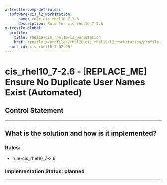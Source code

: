 ```yaml
---
x-trestle-comp-def-rules:
  software-cis_l2_workstation:
    - name: rule-cis_rhel10_7-2.6
      description: Rule for cis_rhel10_7-2.6
x-trestle-global:
  profile:
    title: rhel10-cis_rhel10-l2_workstation
    href: trestle://profiles/rhel10-cis_rhel10-l2_workstation/profile.json
  sort-id: cis_rhel10_7-02.06
---
```


# cis_rhel10_7-2.6 - \[REPLACE_ME\] Ensure No Duplicate User Names Exist (Automated)

## Control Statement

______________________________________________________________________

## What is the solution and how is it implemented?

<!-- For implementation status enter one of: implemented, partial, planned, alternative, not-applicable -->

<!-- Note that the list of rules under ### Rules: is read-only and changes will not be captured after assembly to JSON -->

<!-- Add control implementation description here for control: cis_rhel10_7-2.6 -->

### Rules:

  - rule-cis_rhel10_7-2.6

### Implementation Status: planned

______________________________________________________________________
